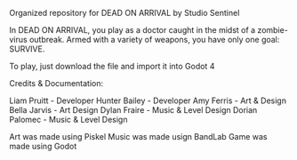 Organized repository for DEAD ON ARRIVAL by Studio Sentinel

In DEAD ON ARRIVAL, you play as a doctor caught in the midst of a zombie-virus outbreak. Armed with a variety of weapons, you have only one goal: SURVIVE.

To play, just download the file and import it into Godot 4


Credits & Documentation:

Liam Pruitt - Developer
Hunter Bailey - Developer
Amy Ferris - Art & Design
Bella Jarvis - Art Design
Dylan Fraire - Music & Level Design
Dorian Palomec - Music & Level Design

Art was made using Piskel
Music was made usign BandLab
Game was made using Godot
